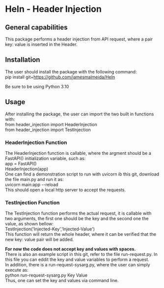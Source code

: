 # HeIn - Header Injection

## General capabilities
This package performs a header injection from API request, where a pair key: value is inserted in the Header.

## Installation
The user should install the package with the following command:<br>
pip install git+https://github.com/jamesmalmeida/HeIn

Be sure to be using Python 3.10

## Usage
After installing the package, the user can import the two built in functions with:<br>
from header_injection import HeaderInjection<br>
from header_injection import TestInjection

### HeaderInjection Function
The HeaderInjection function is callable, where the argment should be a FastAPI() initialization variable, such as:<br>
app = FastAPI()<br>
HeaderInjection(app)<br>
One can find a demonstration script to run with uvicorn ib this git, download the file main.py and run it as:<br>
uvicorn main:app --reload<br>
This should open a local http server to accept the requests.

### TestInjection Function
The TestInjection function performs the actual request, it is callable with two arguments, the first one should be the key and the second one the value, as shown bellow:<br>
TestInjection('Injected-Key','Injected-Value')<br>
This function will return the whole header, where it can be verified that the new key: value pair will be added.

**For now the code does not accept key and values with spaces.**<br>
There is also an example script in this git, refer to the file run-request.py. In this file you can eddit the key and value variables to perform a request.<br>
In addition, there is a run-request-sysarg.py, where the user can simply execute as:<br>
python run-request-sysarg.py Key Value<br>
Thus, one can set the key and values via command line.

